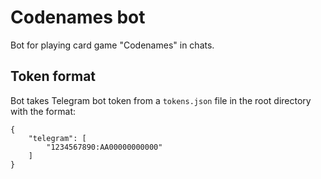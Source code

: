 # Codenames bot
Bot for playing card game "Codenames" in chats.

## Token format

Bot takes Telegram bot token from a `tokens.json` file in the root directory with the format:
```
{
    "telegram": [
        "1234567890:AA00000000000"
    ]
}
```